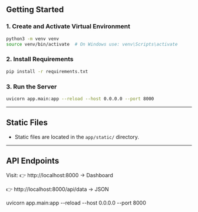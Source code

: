 ## Getting Started

### 1. Create and Activate Virtual Environment

```bash
python3 -m venv venv
source venv/bin/activate  # On Windows use: venv\Scripts\activate
```

### 2. Install Requirements

```bash
pip install -r requirements.txt
```

### 3. Run the Server

```bash
uvicorn app.main:app --reload --host 0.0.0.0 --port 8000
```

---

## Static Files

- Static files are located in the `app/static/` directory.

---

## API Endpoints

Visit:
👉 http://localhost:8000 → Dashboard

👉 http://localhost:8000/api/data → JSON


uvicorn app.main:app --reload --host 0.0.0.0 --port 8000
